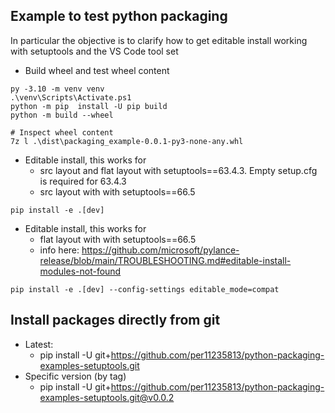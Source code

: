 ## Example to test python packaging

In particular the objective is to clarify how to get editable install working with setuptools and the VS Code tool set

* Build wheel and test wheel content
```
py -3.10 -m venv venv
.\venv\Scripts\Activate.ps1
python -m pip  install -U pip build
python -m build --wheel

# Inspect wheel content
7z l .\dist\packaging_example-0.0.1-py3-none-any.whl
```

* Editable install, this works for
    * src layout and flat layout with setuptools==63.4.3. Empty setup.cfg is required for 63.4.3
    * src layout with with setuptools==66.5
```
pip install -e .[dev]
```

* Editable install, this works for
    * flat layout with with setuptools==66.5
    * info here: https://github.com/microsoft/pylance-release/blob/main/TROUBLESHOOTING.md#editable-install-modules-not-found
```
pip install -e .[dev] --config-settings editable_mode=compat
```

## Install packages directly from git
* Latest:
    *  pip install -U  git+https://github.com/per11235813/python-packaging-examples-setuptools.git
* Specific version (by tag)
    * pip install -U  git+https://github.com/per11235813/python-packaging-examples-setuptools.git@v0.0.2
